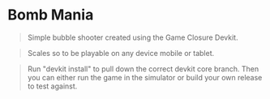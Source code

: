 # Bomb Mania

> Simple bubble shooter created using the Game Closure Devkit.

> Scales so to be playable on any device mobile or tablet.

> Run "devkit install" to pull down the correct devkit core branch. Then you can either run the game in the simulator or build your own release to test against.
